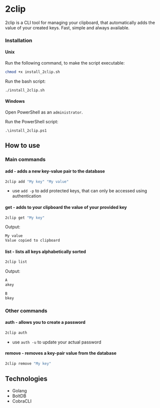 # 2clip

2clip is a CLI tool for managing your clipboard, that automatically adds the value of your created keys. Fast, simple and always available.

### Installation

#### Unix

Run the following command, to make the script executable:
```bash
chmod +x install_2clip.sh
```

Run the bash script:
```bash
./install_2clip.sh
```

#### Windows

Open PowerShell as an `administrator`.

Run the PowerShell script:
```shell
.\install_2clip.ps1
```

## How to use
### Main commands
#### add - adds a new key-value pair to the database
```bash
2clip add "My key" "My value"
```
* use `add -p` to add protected keys, that can only be accessed using authentication
#### get - adds to your clipboard the value of your provided key
```bash
2clip get "My key"
```
Output:
```bash
My value
Value copied to clipboard
```
#### list - lists all keys alphabetically sorted
```bash
2clip list
```
Output:
```bash
A
akey

B
bkey
```

### Other commands
#### auth - allows you to create a password
```bash
2clip auth
```
* use `auth -u` to update your actual password
#### remove - removes a key-pair value from the database
```bash
2clip remove "My key"
```

## Technologies

* Golang
* BoltDB
* CobraCLI
